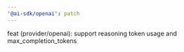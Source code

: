 ```yaml
---
'@ai-sdk/openai': patch
---
```


feat (provider/openai): support reasoning token usage and max_completion_tokens
